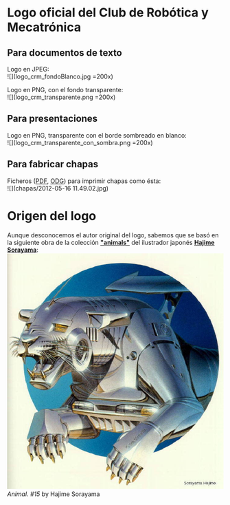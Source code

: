 # Logo oficial del Club de Robótica y Mecatrónica




Para documentos de texto
--
Logo en JPEG:  
![](logo_crm_fondoBlanco.jpg =200x)  

Logo en PNG, con el fondo transparente:  
![](logo_crm_transparente.png =200x)  




Para presentaciones
--
Logo en PNG, transparente con el borde sombreado en blanco:  
![](logo_crm_transparente_con_sombra.png =200x)  




Para fabricar chapas
--
Ficheros ([PDF](chapas/logo_crm_chapas.pdf), [ODG](chapas/logo_crm_chapas.odg)) para imprimir chapas como ésta:  
![](chapas/2012-05-16 11.49.02.jpg)  




Origen del logo
==
Aunque desconocemos el autor original del logo, sabemos que se basó en la siguiente obra de la colección [**"animals"**](http://www.russianpaintings.net/russian_paintings.vphp?author=971&sort=size) del ilustrador japonés [**Hajime Sorayama**](https://en.wikipedia.org/wiki/Hajime_Sorayama):  
![](animal_n15_Hajime_Sorayama.jpg)  
*Animal. #15* by Hajime Sorayama  

